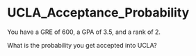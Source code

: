 # UCLA_Acceptance_Probability

You have a GRE of 600, a GPA of 3.5, and a rank of 2. 

What is the probability you get accepted into UCLA?
